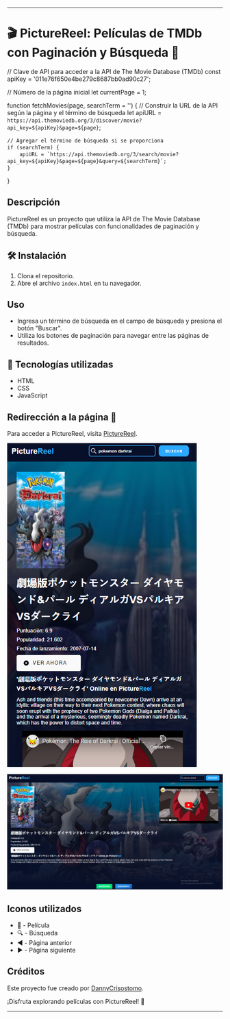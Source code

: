 
---

# 🎬 PictureReel: Películas de TMDb con Paginación y Búsqueda 🎥

// Clave de API para acceder a la API de The Movie Database (TMDb)
const apiKey = '011e76f650e4be279c8687bb0ad90c27';

// Número de la página inicial
let currentPage = 1;

function fetchMovies(page, searchTerm = '') {
    // Construir la URL de la API según la página y el término de búsqueda
    let apiURL = `https://api.themoviedb.org/3/discover/movie?api_key=${apiKey}&page=${page}`;

    // Agregar el término de búsqueda si se proporciona
    if (searchTerm) {
        apiURL = `https://api.themoviedb.org/3/search/movie?api_key=${apiKey}&page=${page}&query=${searchTerm}`;
    }
}


## Descripción

PictureReel es un proyecto que utiliza la API de The Movie Database (TMDb) para mostrar películas con funcionalidades de paginación y búsqueda.

## 🛠️ Instalación
1. Clona el repositorio.
2. Abre el archivo `index.html` en tu navegador.

## Uso
- Ingresa un término de búsqueda en el campo de búsqueda y presiona el botón "Buscar".
- Utiliza los botones de paginación para navegar entre las páginas de resultados.

## 🚀 Tecnologías utilizadas
- HTML
- CSS
- JavaScript

## Redirección a la página 🔗

Para acceder a PictureReel, visita [PictureReel](https://inquisitive-pony-28778a.netlify.app/).

![Preview en Móvil](https://github.com/DannyCrisostomo/PictureReel/blob/4f5727024fa700623c6b72a04fc406ff00899f18/img/movil.png)

![Preview en Windows](https://github.com/DannyCrisostomo/PictureReel/blob/4f5727024fa700623c6b72a04fc406ff00899f18/img/windows.png)

## Iconos utilizados
- 🎥 - Película
- 🔍 - Búsqueda
- ◀️ - Página anterior
- ▶️ - Página siguiente

## Créditos
Este proyecto fue creado por [DannyCrisostomo](https://github.com/DannyCrisostomo).

¡Disfruta explorando películas con PictureReel! 🍿

---
